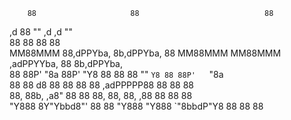         88                     88                            88              
  ,d    88                     ""   ,d      ,d               ""              
  88    88                          88      88                               
MM88MMM 88,dPPYba,  8b,dPPYba, 88 MM88MMM MM88MMM ,adPPYYba, 88 8b,dPPYba,   
  88    88P'    "8a 88P'   "Y8 88   88      88    ""     `Y8 88 88P'   `"8a  
  88    88       d8 88         88   88      88    ,adPPPPP88 88 88       88  
  88,   88b,   ,a8" 88         88   88,     88,   88,    ,88 88 88       88  
  "Y888 8Y"Ybbd8"'  88         88   "Y888   "Y888 `"8bbdP"Y8 88 88       88  
